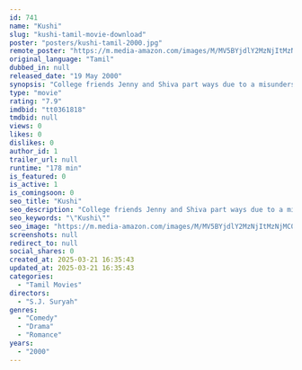 ```yaml
---
id: 741
name: "Kushi"
slug: "kushi-tamil-movie-download"
poster: "posters/kushi-tamil-2000.jpg"
remote_poster: "https://m.media-amazon.com/images/M/MV5BYjdlY2MzNjItMzNjMC00OWNmLWI0ZGUtYzUzOTA4YzI0MzAxXkEyXkFqcGdeQXVyMTY0MDk0NjE3._V1_SX300.jpg"
original_language: "Tamil"
dubbed_in: null
released_date: "19 May 2000"
synopsis: "College friends Jenny and Shiva part ways due to a misunderstanding. Although they are in love and realize they cannot live without each other, their egos prevent them from uniting."
type: "movie"
rating: "7.9"
imdbid: "tt0361818"
tmdbid: null
views: 0
likes: 0
dislikes: 0
author_id: 1
trailer_url: null
runtime: "178 min"
is_featured: 0
is_active: 1
is_comingsoon: 0
seo_title: "Kushi"
seo_description: "College friends Jenny and Shiva part ways due to a misunderstanding. Although they are in love and realize they cannot live without each other, their egos prevent them from uniting."
seo_keywords: "\"Kushi\""
seo_image: "https://m.media-amazon.com/images/M/MV5BYjdlY2MzNjItMzNjMC00OWNmLWI0ZGUtYzUzOTA4YzI0MzAxXkEyXkFqcGdeQXVyMTY0MDk0NjE3._V1_SX300.jpg"
screenshots: null
redirect_to: null
social_shares: 0
created_at: 2025-03-21 16:35:43
updated_at: 2025-03-21 16:35:43
categories:
  - "Tamil Movies"
directors:
  - "S.J. Suryah"
genres:
  - "Comedy"
  - "Drama"
  - "Romance"
years:
  - "2000"
---
```

